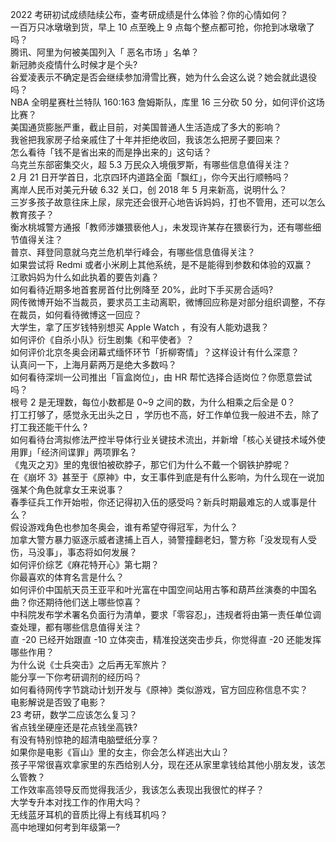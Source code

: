 2022 考研初试成绩陆续公布，查考研成绩是什么体验？你的心情如何？  
一百万只冰墩墩到货，早上 10 点至晚上 9 点每个整点都可抢，你抢到冰墩墩了吗？  
腾讯、阿里为何被美国列入「 恶名市场 」名单？  
新冠肺炎疫情什么时候才是个头?  
谷爱凌表示不确定是否会继续参加滑雪比赛，她为什么会这么说？她会就此退役吗？  
NBA 全明星赛杜兰特队 160:163 詹姆斯队，库里 16 三分砍 50 分，如何评价这场比赛？  
美国通货膨胀严重，截止目前，对美国普通人生活造成了多大的影响？  
我爸把我家房子给亲戚住了十年并拒绝收回，我该怎么把房子要回来？  
怎么看待「钱不是省出来的而是挣出来的」这句话？  
乌克兰东部密集交火，超 5.3 万民众入境俄罗斯，有哪些信息值得关注？  
2 月 21 日开学首日，北京四环内道路全面「飘红」，你今天出行顺畅吗？  
离岸人民币对美元升破 6.32 关口，创 2018 年 5 月来新高，说明什么？  
三岁多孩子故意往床上尿，尿完还会很开心地告诉妈妈，打也不管用，还可以怎么教育孩子？  
衡水桃城警方通报「教师涉嫌猥亵他人」，未发现许某存在猥亵行为，还有哪些细节值得关注？  
普京、拜登同意就乌克兰危机举行峰会，有哪些信息值得关注？  
如果尝试将 Redmi 或者小米刷上其他系统，是不是能得到参数和体验的双赢？  
江歌妈妈为什么如此执着的要告刘鑫？  
如何看待近期多地首套房首付比例降至 20%，此时下手买房合适吗?  
网传微博开始不当裁员，要求员工主动离职，微博回应称是对部分组织调整，不存在裁员，如何看待微博这一回应？  
大学生，拿了压岁钱特别想买 Apple Watch ，有没有人能劝退我？  
如何评价《自杀小队》衍生剧集《和平使者》？  
如何评价北京冬奥会闭幕式缅怀环节「折柳寄情」？这样设计有什么深意？  
认真问一下，上海月薪两万是绝大多数吗？  
如何看待深圳一公司推出「盲盒岗位」，由 HR 帮忙选择合适岗位？你愿意尝试吗？  
根号 2 是无理数，每位小数都是 0~9 之间的数，为什么相乘之后全是 0？  
打工打够了，感觉永无出头之日 ，学历也不高，好工作单位我一般进不去，除了打工我还能干什么 ?  
如何看待台湾拟修法严控半导体行业关键技术流出，并新增「核心关键技术域外使用罪」「经济间谍罪」两项罪名？  
《鬼灭之刃》里的鬼很怕被砍脖子，那它们为什么不戴一个钢铁护脖呢？  
在《崩坏 3》甚至于《原神》中，女王事件到底是有什么影响，为什么现在一说加强某个角色就拿女王来说事？  
春季征兵工作开始啦，你还记得初入伍的感受吗？新兵时期最难忘的人或事是什么？  
假设游戏角色也参加冬奥会，谁有希望夺得冠军，为什么？  
加拿大警方暴力驱逐示威者逮捕上百人，骑警撞翻老妇，警方称「没发现有人受伤，马没事」，事态将如何发展？  
如何评价综艺《麻花特开心》第七期？  
你最喜欢的体育名言是什么？  
如何评价中国航天员王亚平和叶光富在中国空间站用古筝和葫芦丝演奏的中国名曲？你还期待他们送上哪些惊喜？  
中科院发布学术署名负面行为清单，要求「零容忍」，违规者将由第一责任单位调查处理，都有哪些信息值得关注？  
直 -20 已经开始跟直 -10 立体突击，精准投送突击步兵，你觉得直 -20 还能发挥哪些作用？  
为什么说《士兵突击》之后再无军旅片？  
能分享一下你考研调剂的经历吗？  
如何看待网传字节跳动计划开发与《原神》类似游戏，官方回应称信息不实？  
电影解说是否毁了电影？  
23 考研，数学二应该怎么复习？  
省点钱坐硬座还是花点钱坐高铁?  
有没有特别惊艳的超清电脑壁纸分享？  
如果你是电影《盲山》里的女主，你会怎么样逃出大山？  
孩子平常很喜欢拿家里的东西给别人分，现在还从家里拿钱给其他小朋友发，该怎么管教？  
工作效率高领导反而觉得我活少，我该怎么表现出我很忙的样子？  
大学专升本对找工作的作用大吗？  
无线蓝牙耳机的音质比得上有线耳机吗？  
高中地理如何考到年级第一?  

